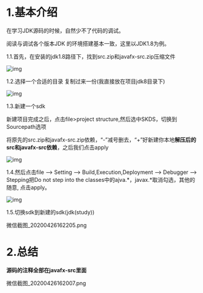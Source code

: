 # 1.基本介绍

在学习JDK源码的时候，自然少不了代码的调试。

阅读与调试各个版本JDK 的环境搭建基本一致，这里以JDK1.8为例。

1.1.首先，在安装的jdk1.8路径下，找到src.zip和javafx-src.zip压缩文件

![img](/static/image/微信截图\_20200426161523.png)

1.2.选择一个合适的目录 复制过来一份\(我直接放在项目jdk8目录下\)

![img](/static/image/微信截图\_20200426161704.png)

1.3.新建一个sdk

新建项目完成之后，点击file&gt;project structure,然后选中SKDS，切换到Sourcepath选项

将原先的src.zip和javafx-src.zip依赖，“-”减号删去，“+”好新建你本地**解压后的src和javafx-src依赖**，之后我们点击apply

![img](/static/image/微信截图\_20200426161814.png)

1.4.然后点击file --&gt; Setting --&gt; Build,Execution,Deployment --&gt; Debugger --&gt; Stepping把Do not step into the classes中的ajva.\*，javax.\*取消勾选，其他的随意, 点击apply。

![img](/static/image/微信截图\_20200426161917.png)

1.5.切换sdk到新建的sdk\(jdk\(study\)\)

微信截图\_20200426162205.png

# 2.总结

**源码的注释全部在javafx-src里面**

微信截图\_20200426162007.png

